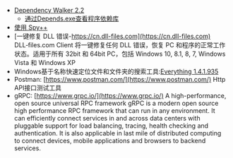 * [Dependency Walker 2.2](http://www.dependencywalker.com)
  * [通过Depends.exe查看程序依赖库](https://jingyan.baidu.com/article/7908e85caaea11af491ad24f.html)
* [使用 Spy++](https://docs.microsoft.com/zh-cn/visualstudio/debugger/using-spy-increment?view=vs-2015)
* [一键修复 DLL 错误-https://cn.dll-files.com](https://cn.dll-files.com)
DLL‑files.com Client 将一键修复任何 DLL 错误，恢复 PC 和程序的正常工作状态。适用于所有 32bit 和 64bit PC，包括 Windows 10, 8.1, 8, 7, Windows Vista 和 Windows XP
* Windows基于名称快速定位文件和文件夹的搜索工具:[Everything 1.4.1.935](https://www.voidtools.com/zh-cn/downloads/)
* Postman: [https://www.postman.com/](https://www.postman.com/) Http API接口测试工具
* gRPC: [https://www.grpc.io/](https://www.grpc.io/)  A high-performance, open source universal RPC framework
gRPC is a modern open source high performance RPC framework that can run in any environment. It can efficiently connect services in and across data centers with pluggable support for load balancing, tracing, health checking and authentication. It is also applicable in last mile of distributed computing to connect devices, mobile applications and browsers to backend services.

